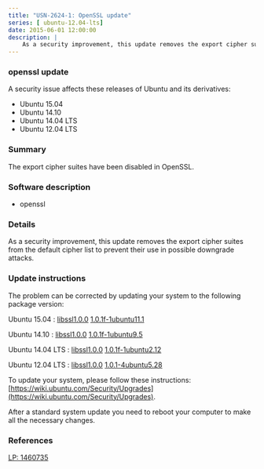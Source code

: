 ```yaml
---
title: "USN-2624-1: OpenSSL update"
series: [ ubuntu-12.04-lts]
date: 2015-06-01 12:00:00
description: |
    As a security improvement, this update removes the export cipher suites from the default cipher list to prevent their use in possible downgrade attacks. 
--- 
```

 
### openssl update

A security issue affects these releases of Ubuntu and its derivatives:

* Ubuntu 15.04
* Ubuntu 14.10
* Ubuntu 14.04 LTS
* Ubuntu 12.04 LTS

### Summary

The export cipher suites have been disabled in OpenSSL. 

### Software description

* openssl 

### Details

As a security improvement, this update removes the export cipher suites from the default cipher list to prevent their use in possible downgrade attacks. 

### Update instructions

The problem can be corrected by updating your system to the following package version:

Ubuntu 15.04
 : [libssl1.0.0](https://launchpad.net/ubuntu/+source/openssl) <span> [1.0.1f-1ubuntu11.1](https://launchpad.net/ubuntu/+source/openssl/1.0.1f-1ubuntu11.1) </span> 

Ubuntu 14.10
 : [libssl1.0.0](https://launchpad.net/ubuntu/+source/openssl) <span> [1.0.1f-1ubuntu9.5](https://launchpad.net/ubuntu/+source/openssl/1.0.1f-1ubuntu9.5) </span> 

Ubuntu 14.04 LTS
 : [libssl1.0.0](https://launchpad.net/ubuntu/+source/openssl) <span> [1.0.1f-1ubuntu2.12](https://launchpad.net/ubuntu/+source/openssl/1.0.1f-1ubuntu2.12) </span> 

Ubuntu 12.04 LTS
 : [libssl1.0.0](https://launchpad.net/ubuntu/+source/openssl) <span> [1.0.1-4ubuntu5.28](https://launchpad.net/ubuntu/+source/openssl/1.0.1-4ubuntu5.28) </span> 

To update your system, please follow these instructions: [https://wiki.ubuntu.com/Security/Upgrades](https://wiki.ubuntu.com/Security/Upgrades).

After a standard system update you need to reboot your computer to make all the necessary changes. 

### References

 [LP: 1460735](https://launchpad.net/bugs/1460735)
 
